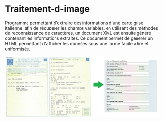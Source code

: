 # Traitement-d-image
Programme permettant d'extraire des informations d'une carte grise italienne, afin de récuperer les champs variables,
en utilisant des méthodes de reconnaissance de caractères, un document XML est ensuite généré contenant les informations extraites.
Ce document permet de génerer un HTML permettant d'afficher les données sous une forme facile à lire et uniformisée.

<p align="center">
  <img src="Apercu.png">
</p>

